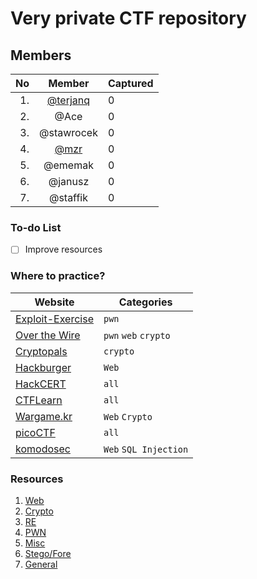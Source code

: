 # Very private CTF repository


## Members 
|No | Member | Captured
|--:|:------:|:--------------|
|1. |[@terjanq](http://github.com/terjanq)| 0 |
|2. |@Ace  | 0 |
|3. |@stawrocek | 0 |
|4. |[@mzr](http://github.com/dingorth) | 0 |
|5. |@ememak | 0 |
|6. |@janusz | 0 |
|7. |@staffik | 0 |


### To-do List
- [ ] Improve resources 


### Where to practice?
| Website | Categories |
| ------- | ---------- |
| [Exploit-Exercise](https://exploit-exercises.com/protostar/) | `pwn`
| [Over the Wire](http://overthewire.org/wargames/) 	| `pwn` `web` `crypto`
| [Cryptopals](https://cryptopals.com/) | `crypto`
| [Hackburger](https://hackburger.ee/challenge/) | `Web`
| [HackCERT](https://hack.cert.pl/) | `all`
| [CTFLearn](https://ctflearn.com/) | `all`
| [Wargame.kr](http://wargame.kr/) | `Web` `Crypto` 
| [picoCTF](https://picoctf.com/) | `all`
| [komodosec](http://ctf.komodosec.com) | `Web` `SQL Injection` |

### Resources
1. [Web](./Web/README.md)
2. [Crypto](./Crypto/README.md)
3. [RE](./Re/README.md)
4. [PWN](./Pwn/README.md)
5. [Misc](./Misc/README.md)
6. [Stego/Fore](./Stego/README.md)
7. [General](./General/README.md)
